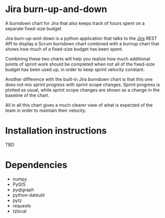 # Jira burn-up-and-down
A burndown chart for Jira that also keeps track of hours spent on a separate fixed-size budget

Jira burn-up-and-down is a python application that talks to the 
[Jira](https://www.atlassian.com/software/jira) REST API to display a Scrum burndown chart
combined with a burnup chart that shows how much of a fixed-size budget has been spent.

Combining these two charts will help you realize how much additional points of sprint work
should be completed when not all of the fixed-size budget has been used up, in order to keep
sprint velocity constant.

Another difference with the built-in Jira burndown chart is that this one does not mix sprint
progress with sprint scope changes. Sprint progress is plotted as usual, while sprint scope
changes are shown as a change in the baseline of the chart. 

All in all this chart gives a much clearer view of what is expected of the team in order to
maintain their velocity.

# Installation instructions
TBD

# Dependencies

* numpy
* PyQt5
* pyqtgraph
* python-dateutil
* pytz
* requests
* tzlocal

